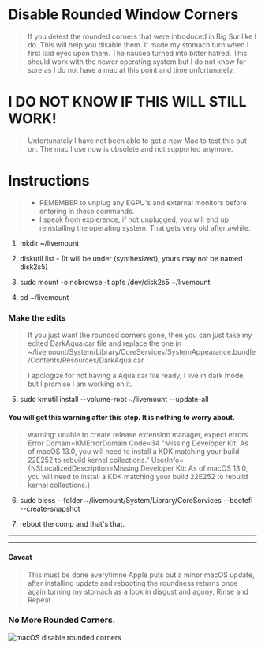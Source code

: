 # Disable Rounded Window Corners
>If you detest the rounded corners that were introduced in Big Sur like I do. This will help you disable them. It made my stomach turn when I first laid eyes upon them. The nausea turned into bitter hatred.
> This should work with the newer operating system but I do not know for sure as I do not have a mac at this point and time unfortunately.

# I DO NOT KNOW IF THIS WILL STILL WORK!
> Unfortunately I have not been able to get a new Mac to test this out on. The mac I use now is obsolete and not supported anymore.

# Instructions

> * REMEMBER to unplug any EGPU's and external monitors before entering in these commands.
> * I speak from expierence, if not unplugged, you will end up reinstalling the operating system. That gets very old after awhile.

1. mkdir ~/livemount
           
2. diskutil list - (It will be under (synthesized), yours may not be named disk2s5) 
           
3. sudo mount -o nobrowse -t apfs  /dev/disk2s5 ~/livemount
           
4. cd ~/livemount

### Make the edits

> If you just want the rounded corners gone, then you can just take my edited DarkAqua.car file and replace the one in ~/livemount/System/Library/CoreServices/SystemAppearance.bundle/Contents/Resources/DarkAqua.car


> I apologize for not having a Aqua.car file ready, I live in dark mode, but I promise I am working on it.

5. sudo kmutil install --volume-root ~/livemount --update-all


#### You will get this warning after this step. It is nothing to worry about.
>
>warning: unable to create release extension manager, expect errors
Error Domain=KMErrorDomain Code=34 "Missing Developer Kit: As of macOS 13.0, you will need to install a KDK matching your build 22E252 to rebuild kernel collections." UserInfo={NSLocalizedDescription=Missing Developer Kit: As of macOS 13.0, you will need to install a KDK matching your build 22E252 to rebuild kernel collections.}
>
           
6. sudo bless --folder ~/livemount/System/Library/CoreServices --bootefi --create-snapshot

7. reboot the comp and that's that.
---
---  
#### Caveat  
> This must be done everytimne Apple puts out a minor macOS update, after installing update and rebooting the roundness returns once again turning my stomach as a look in disgust and agony,
> Rinse and Repeat


### No More Rounded Corners.
![macOS disable rounded corners](./images/NoMoreRoundedCorners.png)
